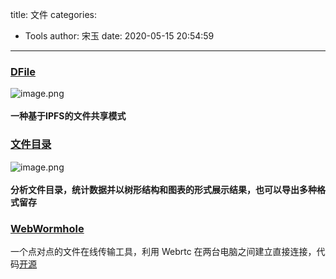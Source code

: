 title: 文件
categories:
 - Tools
author: 宋玉
date: 2020-05-15 20:54:59
---

### [DFile](https://dfile.app/)
![image.png](https://cdn.nlark.com/yuque/0/2020/png/394169/1582639681400-79a7a364-53cd-4d2d-a93b-5bef9a8462d1.png#align=left&display=inline&height=761&margin=%5Bobject%20Object%5D&name=image.png&originHeight=1522&originWidth=2874&size=309835&status=done&style=none&width=1437)<br />
<br />**一种基于IPFS的文件共享模式**

### [文件目录](https://github.com/d2-projects/folder-explorer)
![image.png](https://cdn.nlark.com/yuque/0/2020/png/394169/1582638334345-af697156-651e-4a4f-8555-cec2a682c771.png#align=left&display=inline&height=760&margin=%5Bobject%20Object%5D&name=image.png&originHeight=1520&originWidth=2874&size=341281&status=done&style=none&width=1437)<br />
<br />**分析文件目录，统计数据并以树形结构和图表的形式展示结果，也可以导出多种格式留存**

### [WebWormhole](https://webwormhole.io/)
一个点对点的文件在线传输工具，利用 Webrtc 在两台电脑之间建立直接连接，代码[开源](https://github.com/saljam/webwormhole)
